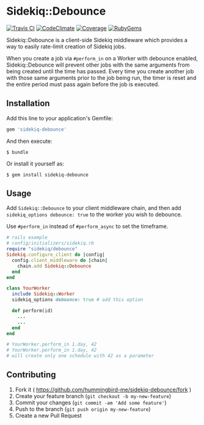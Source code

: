 # Sidekiq::Debounce

[![Travis CI](http://img.shields.io/travis/hummingbird-me/sidekiq-debounce/master.svg)](https://travis-ci.org/hummingbird-me/sidekiq-debounce)
[![CodeClimate](http://img.shields.io/codeclimate/github/hummingbird-me/sidekiq-debounce.svg)](https://codeclimate.com/github/NuckChorris/sidekiq-debounce)
[![Coverage](http://img.shields.io/codeclimate/coverage/github/hummingbird-me/sidekiq-debounce.svg)](https://codeclimate.com/github/NuckChorris/sidekiq-debounce)
[![RubyGems](http://img.shields.io/gem/v/sidekiq-debounce.svg)](https://rubygems.org/gems/sidekiq-debounce)

Sidekiq::Debounce is a client-side Sidekiq middleware which provides a way to
easily rate-limit creation of Sidekiq jobs.

When you create a job via `#perform_in` on a Worker with debounce enabled,
Sidekiq::Debounce will prevent other jobs with the same arguments from being
created until the time has passed. Every time you create another job with those
same arguments prior to the job being run, the timer is reset and the entire
period must pass again before the job is executed.

## Installation

Add this line to your application's Gemfile:

```ruby
gem 'sidekiq-debounce'
```

And then execute:

    $ bundle

Or install it yourself as:

    $ gem install sidekiq-debounce

## Usage

Add `Sidekiq::Debounce` to your client middleware chain, and then add
`sidekiq_options debounce: true` to the worker you wish to debounce.

Use `#perform_in` instead of `#perform_async` to set the timeframe.

```rb
# rails example
# config/initializers/sidekiq.rb
require "sidekiq/debounce"
Sidekiq.configure_client do |config|
  config.client_middleware do |chain|
    chain.add Sidekiq::Debounce
  end
end
```

```rb
class YourWorker
  include Sidekiq::Worker
  sidekiq_options debounce: true # add this option

  def perform(id)
    ...
    ...
  end
end

# YourWorker.perform_in 1.day, 42
# YourWorker.perform_in 1.day, 42
# will create only one schedule with 42 as a parameter
```

## Contributing

1. Fork it ( https://github.com/hummingbird-me/sidekiq-debounce/fork )
2. Create your feature branch (`git checkout -b my-new-feature`)
3. Commit your changes (`git commit -am 'Add some feature'`)
4. Push to the branch (`git push origin my-new-feature`)
5. Create a new Pull Request

